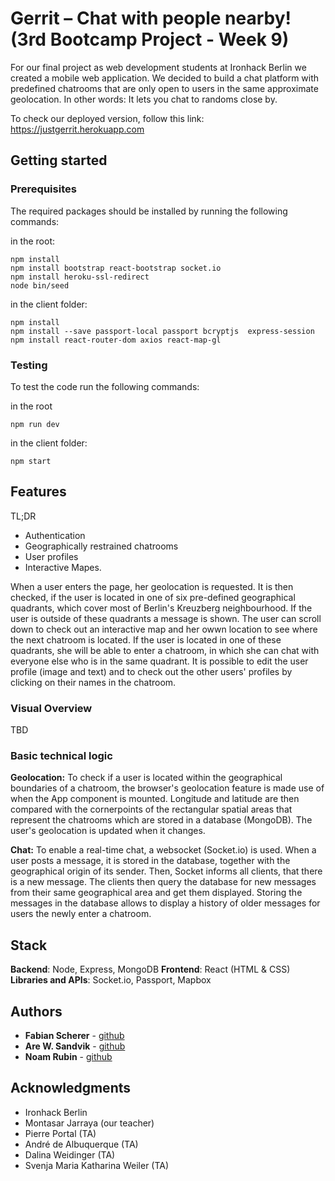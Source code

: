 # Gerrit – Chat with people nearby! (3rd Bootcamp Project - Week 9)

For our final project as web development students at Ironhack Berlin we created a mobile web application. We decided to build a chat platform with predefined chatrooms that are only open to users in the same approximate geolocation. In other words: It lets you chat to randoms close by.

To check our deployed version, follow this link: https://justgerrit.herokuapp.com

## Getting started

### Prerequisites

The required packages should be installed by running the following commands:

in the root:

```
npm install
npm install bootstrap react-bootstrap socket.io
npm install heroku-ssl-redirect
node bin/seed
```

in the client folder:

```
npm install
npm install --save passport-local passport bcryptjs  express-session
npm install react-router-dom axios react-map-gl
```

### Testing

To test the code run the following commands:

in the root

```
npm run dev
```

in the client folder:

```
npm start
```

## Features
TL;DR
- Authentication
- Geographically restrained chatrooms
- User profiles
- Interactive Mapes.

When a user enters the page, her geolocation is requested. It is then checked, if the user is located in one of six pre-defined geographical quadrants, which cover most of Berlin's Kreuzberg neighbourhood. If the user is outside of these quadrants a message is shown. The user can scroll down to check out an interactive map and her owwn location to see where the next chatroom is located. If the user is located in one of these quadrants, she will be able to enter a chatroom, in which she can chat with everyone else who is in the same quadrant. It is possible to edit the user profile (image and text) and to check out the other users' profiles by clicking on their names in the chatroom.

### Visual Overview
TBD

### Basic technical logic

**Geolocation:** To check if a user is located within the geographical boundaries of a chatroom, the browser's geolocation feature is made use of when the App component is mounted. Longitude and latitude are then compared with the cornerpoints of the rectangular spatial areas that represent the chatrooms which are stored in a database (MongoDB). The user's geolocation is updated when it changes.

**Chat:** To enable a real-time chat, a websocket (Socket.io) is used. When a user posts a message, it is stored in the database, together with the geographical origin of its sender. Then, Socket informs all clients, that there is a new message. The clients then query the database for new messages from their same geographical area and get them displayed. Storing the messages in the database allows to display a history of older messages for users the newly enter a chatroom.

## Stack
**Backend**: Node, Express, MongoDB
**Frontend**: React (HTML & CSS)
**Libraries and APIs**: Socket.io, Passport, Mapbox

## Authors

- **Fabian Scherer** - [github](https://github.com/fabianschu)
- **Are W. Sandvik** - [github](https://github.com/arews)
- **Noam Rubin** - [github](https://github.com/noamrubin22)

## Acknowledgments

- Ironhack Berlin
- Montasar Jarraya (our teacher)
- Pierre Portal (TA)
- André de Albuquerque (TA)
- Dalina Weidinger (TA)
- Svenja Maria Katharina Weiler (TA)
